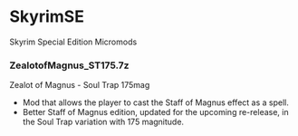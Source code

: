 # SkyrimSE
Skyrim Special Edition Micromods


### ZealotofMagnus_ST175.7z
Zealot of Magnus - Soul Trap 175mag
* Mod that allows the player to cast the Staff of Magnus effect as a spell.
* Better Staff of Magnus edition, updated for the upcoming re-release, in the Soul Trap variation with 175 magnitude.
